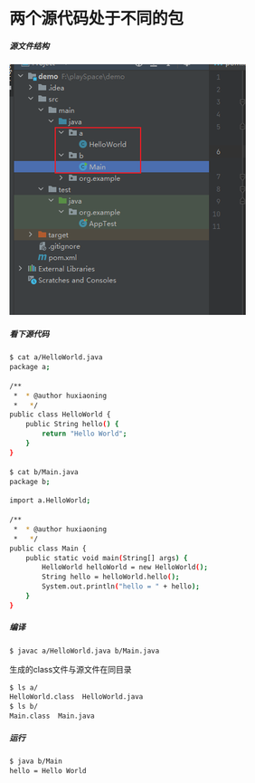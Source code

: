# 两个源代码处于不同的包

##### 源文件结构

![image-20230712205013882](https://raw.githubusercontent.com/huxiaoning/img/master/image-20230712205013882.png)

##### 看下源代码

```bash
$ cat a/HelloWorld.java 
package a;

/**
 *  * @author huxiaoning
 *   */
public class HelloWorld {
    public String hello() {
        return "Hello World";
    }
}

$ cat b/Main.java 
package b;

import a.HelloWorld;

/**
 *  * @author huxiaoning
 *   */
public class Main {
    public static void main(String[] args) {
        HelloWorld helloWorld = new HelloWorld();
        String hello = helloWorld.hello();
        System.out.println("hello = " + hello);
    }
}
```

##### 编译

```bash
$ javac a/HelloWorld.java b/Main.java
```

生成的class文件与源文件在同目录

```bash
$ ls a/
HelloWorld.class  HelloWorld.java
$ ls b/
Main.class  Main.java

```

##### 运行

```bash
$ java b/Main
hello = Hello World

```

